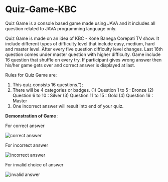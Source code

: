 # Quiz-Game-KBC
Quiz Game is a console based game made using JAVA and it includes all question related to JAVA programming language only.

Quiz Game is made on an idea of KBC - Kone Banega Corepati TV show. It include different types of difficulty level that include easy, medium, hard and master level. After every five question difficulty level changes. Last 16th question comes under master question with higher difficulty. Game include 16 question that shuffle on every try. If participant gives wrong answer then his/her game gets over and correct answer is displayed at last.

Rules for Quiz Game are:
1. This quiz consists 16 questions.");
2. There will be 4 categories or badges.
        (1) Question 1 to 5 : Bronze
				(2) Question 6 to 10 : Silver
        (3) Question 11 to 15 : Gold
				(4) Question 16 : Master
3. One incorrect answer will result into end of your quiz.

<b>Demonstration of Game</b> :

For correct answer

![correct answer](https://user-images.githubusercontent.com/88082230/180838584-f36f93de-3322-4f1d-81de-bc54607faabe.png)


For incorrect answer

![incorrect answer](https://user-images.githubusercontent.com/88082230/180838732-db174370-6e88-4f43-985b-2ed1f24c2c05.png)


For invalid choice of answer

![invalid answer](https://user-images.githubusercontent.com/88082230/180838786-9d7fe3d8-c610-4190-8469-62b6a71d062b.png)

